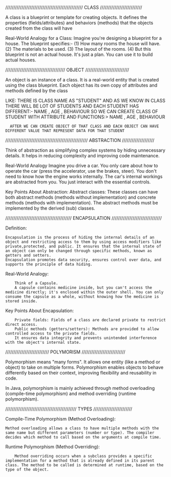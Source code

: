////////////////////////////////////////////////   CLASS //////////////////////////


A class is a blueprint or template for creating objects. It defines the properties (fields/attributes) and behaviors (methods) that the objects created from the class will have


Real-World Analogy for a Class:
        Imagine you're designing a blueprint for a house. The blueprint specifies:-
         (1) How many rooms the house will have.
         (2) The materials to be used.
         (3) The layout of the rooms.
         (4) But this blueprint is not an actual house. It's just a plan. You can use it to build actual houses.



/////////////////////////////////////   OBJECT ///////////////////////////


An object is an instance of a class. It is a real-world entity that is created using the class blueprint. Each object has its own copy of attributes and methods defined by the class



LIKE: THERE IS CLASS NAME AS "STUDENT"  AND AS WE KNOW IN CLASS THERE WILL BE LOT OF STUDENTS AND EACH STUDENT HAS DIFFERENT:-  NAME , AGE , BEHAVIOUR 
      SO WE CAN CREATE CLASS OF STUDENT WITH ATTRIBUTE AND FUNCTIONS:>   NAME , AGE , BEHAVIOUR 

      AFTER WE CAN CREATE OBJECT OF THAT CLASS AND EACH OBJECT CAN HAVE DIFFERENT VALUE THAT REPRESENT DATA FOR THAT STUDENT


///////////////////////////////////////////////////   ABSTRACTION   ////////////////////

Think of abstraction as simplifying complex systems by hiding unnecessary details. It helps in reducing complexity and improving code maintenance.

Real-World Analogy
    Imagine you drive a car. You only care about how to operate the car (press the accelerator, use the brakes, steer). You don't need to know how the engine works internally. The car's internal workings are abstracted from you. You just interact with the essential controls.

Key Points About Abstraction:
    Abstract classes: These classes can have both abstract methods (methods without implementation) and concrete methods (methods with implementation). The abstract methods must be implemented by the derived (sub) classes.
    


/////////////////////////////////////////     ENCAPSULATION  ///////////////////////////////


Definition: 

    Encapsulation is the process of hiding the internal details of an object and restricting access to them by using access modifiers like private,protected, and public. It ensures that the internal state of an object can only be changed through specific methods, known as getters and setters.
    Encapsulation promotes data security, ensures control over data, and supports the principle of data hiding.

Real-World Analogy:

        Think of a Capsule.
        A capsule contains medicine inside, but you can't access the medicine directly; it's enclosed within the outer shell. You can only consume the capsule as a whole, without knowing how the medicine is stored inside.


Key Points About Encapsulation:

        Private fields: Fields of a class are declared private to restrict direct access.
        Public methods (getters/setters): Methods are provided to allow controlled access to the private fields.
        It ensures data integrity and prevents unintended interference with the object's internal state.



///////////////////////////   POLYMORISM ///////////////////////////


Polymorphism means "many forms". It allows one entity (like a method or object) to take on multiple forms. Polymorphism enables objects to behave differently based on their context, improving flexibility and reusability in code.

In Java, polymorphism is mainly achieved through method overloading (compile-time polymorphism) and method overriding (runtime polymorphism).

//////////////////////////////////////////// TYPES ////////////////////////

Compile-Time Polymorphism (Method Overloading):

    Method overloading allows a class to have multiple methods with the same name but different parameters (number or type). The compiler decides which method to call based on the arguments at compile time.

Runtime Polymorphism (Method Overriding):

        Method overriding occurs when a subclass provides a specific implementation for a method that is already defined in its parent class. The method to be called is determined at runtime, based on the type of the object.    